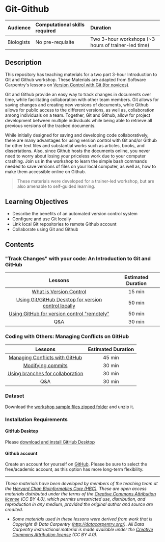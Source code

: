 # Git-Github

| Audience | Computational skills required | Duration |
:----------|:----------|:----------|
| Biologists | No pre-requisite | Two 3-hour workshops (~3 hours of trainer-led time)|

## Description

This repository has teaching materials for a two part 3-hour Introduction to Git and Github workshop. These Materials are adapted from Software Carpentry's lessons on [Version Control with Git (for novices)](https://swcarpentry.github.io/git-novice/).

Git and Github provide an easy way to track changes in documents over time, while facilitating collaboration with other team members. Git allows for saving changes and creating new versions of documents, while Github allows for public access to the different versions, as well as, collaboration among individuals on a team. Together, Git and Github, allow for project development between multiple individuals while being able to retrieve all previous versions of the tracked documents. 

While initially designed for saving and developing code collaboratively, there are many advantages for using version control with Git and/or Github for other text files and substantial works such as articles, books, and dissertations. Also, since Github hosts the documents online, you never need to worry about losing your priceless work due to your computer crashing. Join us in the workshop to learn the simple bash commands needed to save versions of files on your local computer, as well as, how to make them accessible online on Github.

> These materials were developed for a trainer-led workshop, but are also amenable to self-guided learning.

## Learning Objectives

* Describe the benefits of an automated version control system
* Configure and use Git locally
* Link local Git repositories to remote Github account
* Collaborate using Git and Github

## Contents

### "Track Changes" with your code: An Introduction to Git and GitHub

|  Lessons  | Estimated Duration  |
|:------------------------:|:------------------------------------------------:|
| [What is Version Control](https://hbctraining.github.io/Tools-for-reproducible-research/lessons/03_Intro_to_versioning.html) | 15 min |
| [Using Git/GitHub Desktop for version control locally](https://hbctraining.github.io/Tools-for-reproducible-research/lessons/04_GitHub_desktop.html) | 50 min|
| [Using GitHub for version control "remotely"](https://hbctraining.github.io/Tools-for-reproducible-research/lessons/05_GitHub_Dekstop_remote1.html) | 50 min |
| Q&A | 30 min |

### Coding with Others: Managing Conflicts on GitHub

|  Lessons  | Estimated Duration  |
|:------------------------:|:------------------------------------------------:|
| [Managing Conflicts with GitHub](https://hbctraining.github.io/Tools-for-reproducible-research/lessons/07_Managing_conflicts_GitHub_Desktop.html) | 45 min |
| [Modifying commits](https://hbctraining.github.io/Tools-for-reproducible-research/lessons/08_Working_with_commits.html) | 30 min|
| [Using branches for collaboration](https://hbctraining.github.io/Tools-for-reproducible-research/lessons/09_branches.html) | 30 min |
| Q&A | 30 min |


### Dataset

Download the [workshop sample files zipped folder](https://github.com/hbctraining/reproducibility-tools/raw/master/data/example_files.zip) and unzip it.

### Installation Requirements

#### GitHub Desktop
Please [download and install GitHub Desktop](https://desktop.github.com/download/)


#### Github account
Create an account for yourself on [GitHub](https://github.com/). Please be sure to select the free/academic account, as this option has more long-term flexibility.


***

*These materials have been developed by members of the teaching team at the [Harvard Chan Bioinformatics Core (HBC)](http://bioinformatics.sph.harvard.edu/). These are open access materials distributed under the terms of the [Creative Commons Attribution license](https://creativecommons.org/licenses/by/4.0/) (CC BY 4.0), which permits unrestricted use, distribution, and reproduction in any medium, provided the original author and source are credited.*

* *Some materials used in these lessons were derived from work that is Copyright © Data Carpentry (http://datacarpentry.org/). 
All Data Carpentry instructional material is made available under the [Creative Commons Attribution license](https://creativecommons.org/licenses/by/4.0/) (CC BY 4.0).*
